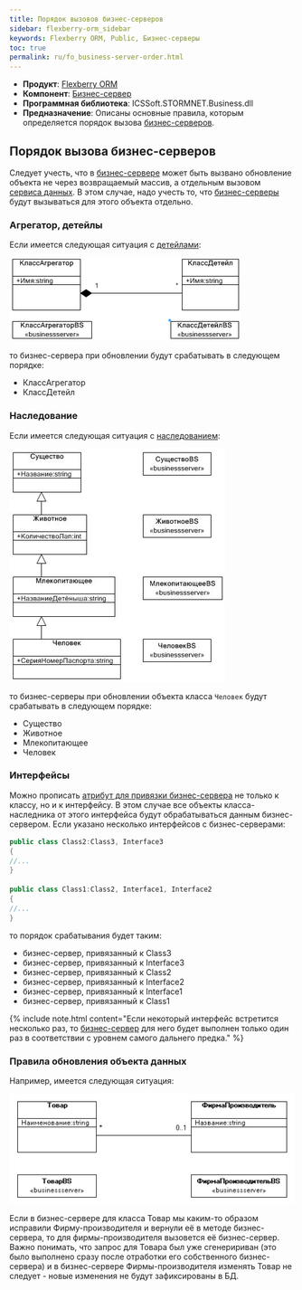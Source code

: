 ```yaml
---
title: Порядок вызовов бизнес-серверов
sidebar: flexberry-orm_sidebar
keywords: Flexberry ORM, Public, Бизнес-серверы
toc: true
permalink: ru/fo_business-server-order.html
---
```

* **Продукт**: [Flexberry ORM](fo_flexberry-o-r-m.html)
* **Компонент**: [Бизнес-сервер](fo_business-logic.html)
* **Программная библиотека**: ICSSoft.STORMNET.Business.dll
* **Предназначение**: Описаны основные правила, которым определяется порядок вызова [бизнес-серверов](fo_business--servers--wrapper--business--facade.html).

## Порядок вызова бизнес-серверов

Следует учесть, что в [бизнес-сервере](fo_business--servers--wrapper--business--facade.html) может быть вызвано обновление объекта не через возвращаемый массив, а отдельным вызовом [сервиса данных](fo_data-service.html). В этом случае, надо учесть то, что [бизнес-серверы](fo_business--servers--wrapper--business--facade.html) будут вызываться для этого объекта отдельно.

### Агрегатор, детейлы

Если имеется следующая ситуация c [детейлами](fo_detail-associations-and-their-properties.html):

![](/images/pages/products/flexberry-orm/business-server-order/AgregatorDetailAtBS.png)

то бизнес-сервера при обновлении будут срабатывать в следующем порядке:

* КлассАгрегатор
* КлассДетейл

### Наследование

Если имеется следующая ситуация с [наследованием](fo_inheritance.html):

![](/images/pages/products/flexberry-orm/business-server-order/BSHierarchy.JPG)

то бизнес-серверы при обновлении объекта класса `Человек` будут срабатывать в следующем порядке: 

* Существо
* Животное
* Млекопитающее
* Человек

### Интерфейсы

Можно прописать [атрибут для привязки бизнес-сервера](fo_b-s-example.html) не только к классу, но и к интерфейсу. В этом случае все объекты класса-наследника от этого интерфейса будут обрабатываться данным бизнес-сервером. Если указано несколько интерфейсов с бизнес-серверами: 

```cs
public class Class2:Class3, Interface3
{
//...
}

public class Class1:Class2, Interface1, Interface2
{
//...
}
```

то порядок срабатывания будет таким: 

* бизнес-сервер, привязанный к Class3
* бизнес-сервер, привязанный к Interface3
* бизнес-сервер, привязанный к Class2
* бизнес-сервер, привязанный к Interface2
* бизнес-сервер, привязанный к Interface1
* бизнес-сервер, привязанный к Class1

{% include note.html content="Если некоторый интерфейс встретится несколько раз, то [бизнес-сервер](fo_business--servers--wrapper--business--facade.html) для него будет выполнен только один раз в соответствии с уровнем самого дальнего предка." %}

### Правила обновления объекта данных

Например, имеется следующая ситуация:

![](/images/pages/products/flexberry-orm/business-server-order/BusinesServerMasters.GIF)

Если в бизнес-сервере для класса Товар мы каким-то образом исправили Фирму-производителя и вернули её в методе бизнес-сервера, то для фирмы-производителя вызовется её бизнес-сервер. Важно понимать, что запрос для Товара был уже сгенеририван (это было выполнено сразу после отработки его собственного бизнес-сервера) и в бизнес-сервере Фирмы-производителя изменять Товар не следует - новые изменения не будут зафиксированы в БД.
